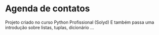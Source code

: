 # Agenda de contatos

Projeto criado no curso Python Profissional (Solyd)
E também passa uma introdução sobre listas, tuplas, dicionário ...